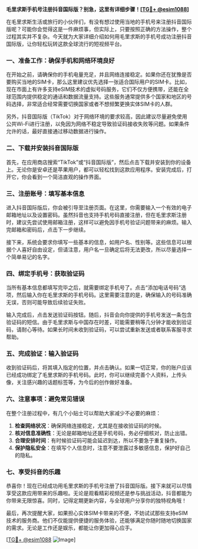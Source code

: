 **毛里求斯手机号注册抖音国际版？别急，这里有详细步骤！[[TG💪+ @esim1088](https://t.me/s/esim1088)]**

在毛里求斯生活或旅行的小伙伴们，有没有想过使用当地的手机号来注册抖音国际版呢？可能你会觉得这是一件麻烦事，但实际上，只要按照正确的方法操作，整个过程其实并不复杂。今天就为大家详细介绍如何用毛里求斯的手机号成功注册抖音国际版，让你轻松玩转这款全球流行的短视频平台。

### **一、准备工作：确保手机和网络环境良好**

在开始之前，请确保你的手机电量充足，并且网络连接稳定。如果你还在犹豫是否要购买当地的SIM卡，那么这里建议优先选择一张适合国际用户的SIM卡。比如，现在市面上有许多支持eSIM技术的虚拟号码服务，它们不仅方便携带，还能在全球范围内提供稳定的通话和数据流量支持。这些服务通常提供多个国家和地区的号码选择，非常适合经常需要切换国家或者不想频繁更换实体SIM卡的人群。

另外，抖音国际版（TikTok）对于网络环境的要求较高，因此建议尽量避免使用公共Wi-Fi进行注册，以免因为网络不稳定导致验证码接收失败等问题。如果条件允许的话，最好直接通过移动数据进行操作。

### **二、下载并安装抖音国际版**

首先，在应用商店搜索“TikTok”或“抖音国际版”，然后点击下载并安装到你的设备上。无论你是安卓还是苹果用户，都可以轻松找到这款应用程序。安装完成后，打开它，你会看到一个简洁直观的操作界面。

### **三、注册账号：填写基本信息**

进入抖音国际版后，你会被引导至注册页面。在这里，你需要输入一个有效的电子邮箱地址以及设置密码。虽然抖音也支持手机号码直接注册，但在毛里求斯注册时，建议先尝试使用邮箱注册，这样可以避免因手机号验证问题带来的麻烦。输入完邮箱和密码后，点击下一步继续。

接下来，系统会要求你填写一些基本的信息，如用户名、性别等。这些信息可以根据个人喜好自由设定，但请注意，用户名一旦确定后将无法更改，所以尽量选择一个简单易记的名字。

### **四、绑定手机号：获取验证码**

当所有基本信息都填写完毕之后，就需要绑定手机号了。点击“添加电话号码”选项，然后输入你在毛里求斯的手机号码。这里需要注意的是，确保输入的号码准确无误，否则可能导致后续验证失败。

输入完成后，点击发送验证码按钮。随后，抖音会向你提供的手机号发送一条包含验证码的短信。由于毛里求斯与中国存在时差，可能需要稍等几分钟才能收到验证码，请耐心等待。如果长时间未收到验证码，可以尝试重新发送或者联系客服寻求帮助。

### **五、完成验证：输入验证码**

收到验证码后，将其填入指定的位置，并点击确认。如果一切正常，你的账户应该已经成功绑定了毛里求斯的手机号码。此时，你可以继续完善个人资料，上传头像，关注感兴趣的话题标签等，为今后的创作做好准备。

### **六、注意事项：避免常见错误**

在整个注册过程中，有几个小贴士可以帮助大家减少不必要的麻烦：

1. **检查网络状况**：确保网络连接稳定，尤其是在接收验证码的时候。
2. **核对信息准确性**：无论是邮箱地址还是手机号码，务必仔细核对，防止出错。
3. **合理安排时间**：有时候验证码可能会延迟到达，所以不要急于重复操作。
4. **保护隐私安全**：在填写个人信息时，注意不要泄露过多敏感信息，保护好自己的隐私。

### **七、享受抖音的乐趣**

恭喜你！现在已经成功用毛里求斯的手机号注册了抖音国际版。接下来就可以尽情享受这款应用带来的乐趣啦。无论是观看精彩视频还是参与挑战活动，抖音都能为你带来无限惊喜。同时，记得定期更新内容，与全球用户分享你的独特视角哦！

最后，再次提醒大家，如果担心实体SIM卡带来的不便，不妨试试那些支持eSIM技术的服务商。他们不仅能提供便捷的服务体验，还能够满足你随时随地切换国家的需求。无论是工作还是娱乐，都能让你更加得心应手。

[[TG💪+ @esim1088](https://t.me/s/esim1088) ![Image](https://i.postimg.cc/4NQfJmqS/Snipaste-2025-05-13-00-14-12.png)]